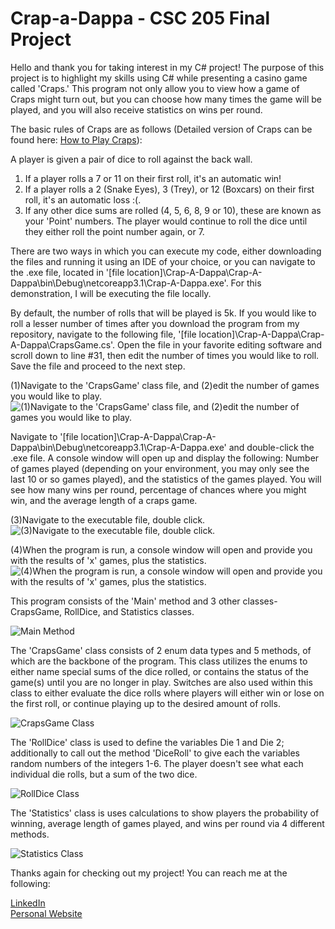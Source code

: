 # Crap-a-Dappa - CSC 205 Final Project

Hello and thank you for taking interest in my C# project! The purpose of this project is to highlight my skills using C# while presenting a casino game called 'Craps.' This program not only allow you to view how a game of Craps might turn out, but you can choose how many times the game will be played, and you will also receive statistics on wins per round.  

The basic rules of Craps are as follows (Detailed version of Craps can be found here: [How to Play Craps](https://www.youtube.com/watch?v=ItZTcnEg1sA)):

A player is given a pair of dice to roll against the back wall. 
1. If a player rolls a 7 or 11 on their first roll, it's an automatic win!
2. If a player rolls a 2 (Snake Eyes), 3 (Trey), or 12 (Boxcars) on their first roll, it's an automatic loss :(.
3. If any other dice sums are rolled (4, 5, 6, 8, 9 or 10), these are known as your 'Point' numbers. The player would continue to roll the dice until they either roll the point number again, or 7.  

There are two ways in which you can execute my code, either downloading the files and running it using an IDE of your choice, or you can navigate to the .exe file, located in '[file location]\Crap-A-Dappa\Crap-A-Dappa\bin\Debug\netcoreapp3.1\Crap-A-Dappa.exe'. For this demonstration, I will be executing the file locally.  

By default, the number of rolls that will be played is 5k. If you would like to roll a lesser number of times after you download the program from my repository, navigate to the following file, '[file location]\Crap-A-Dappa\Crap-A-Dappa\CrapsGame.cs'. Open the file in your favorite editing software and scroll down to line #31, then edit the number of times you would like to roll. Save the file and proceed to the next step.  

(1)Navigate to the 'CrapsGame' class file, and (2)edit the number of games you would like to play.
![(1)Navigate to the 'CrapsGame' class file, and (2)edit the number of games you would like to play.](https://github.com/Cruz-S13/Crap-a-Dappa/blob/main/Grafix/EditRolls01.jpg)

Navigate to '[file location]\Crap-A-Dappa\Crap-A-Dappa\bin\Debug\netcoreapp3.1\Crap-A-Dappa.exe' and double-click the .exe file. A console window will open up and display the following: Number of games played (depending on your environment, you may only see the last 10 or so games played), and the statistics of the games played. You will see how many wins per round, percentage of chances where you might win, and the average length of a craps game.  

(3)Navigate to the executable file, double click.
![(3)Navigate to the executable file, double click.](https://github.com/Cruz-S13/Crap-a-Dappa/blob/main/Grafix/Dot_EXE.jpg)
  
(4)When the program is run, a console window will open and provide you with the results of 'x' games, plus the statistics.
![(4)When the program is run, a console window will open and provide you with the results of 'x' games, plus the statistics.](https://github.com/Cruz-S13/Crap-a-Dappa/blob/main/Grafix/ShowStats.jpg)

This program consists of the 'Main' method and 3 other classes- CrapsGame, RollDice, and Statistics classes.

![Main Method](https://github.com/Cruz-S13/Crap-a-Dappa/blob/main/Grafix/01_Main.jpg)

The 'CrapsGame' class consists of 2 enum data types and 5 methods, of which are the backbone of the program. This class utilizes the enums to either name special sums of the dice rolled, or contains the status of the game(s) until you are no longer in play. Switches are also used within this class to either evaluate the dice rolls where players will either win or lose on the first roll, or continue playing up to the desired amount of rolls.  

![CrapsGame Class](https://github.com/Cruz-S13/Crap-a-Dappa/blob/main/Grafix/02_Class_CrapsGame.jpg)

The 'RollDice' class is used to define the variables Die 1 and Die 2; additionally to call out the method 'DiceRoll' to give each the variables random numbers of the integers 1-6. The player doesn't see what each individual die rolls, but a sum of the two dice.  

![RollDice Class](https://github.com/Cruz-S13/Crap-a-Dappa/blob/main/Grafix/03_Class_RollDice.jpg)

The 'Statistics' class is uses calculations to show players the probability of winning, average length of games played, and wins per round via 4 different methods.

![Statistics Class](https://github.com/Cruz-S13/Crap-a-Dappa/blob/main/Grafix/04_Class_Statistics.jpg)

Thanks again for checking out my project! You can reach me at the following:

[LinkedIn](https://www.linkedin.com/in/johnscruz)  
[Personal Website](https://www.cruz-ctrl.com)
